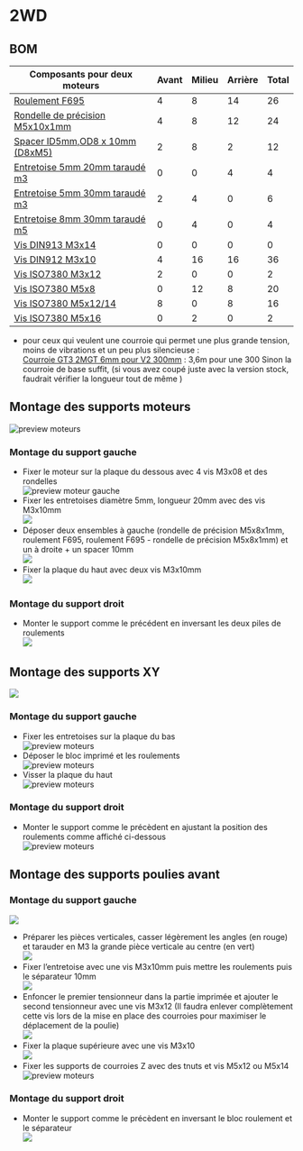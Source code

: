 # 2WD

## BOM

| Composants pour deux moteurs    | Avant | Milieu | Arrière | Total |
|---------------------------------|-------|--------|---------|-------|
| [Roulement F695](https://s.click.aliexpress.com/e/_DEBDKpV)                  | 4     | 8      | 14      | 26    |
| [Rondelle de précision M5x10x1mm](https://s.click.aliexpress.com/e/_DBBmIdd) | 4     | 8      | 12      | 24    |
| [Spacer ID5mm,OD8 x 10mm (D8xM5)](https://s.click.aliexpress.com/e/_Dn40PRb) | 2     | 8      | 2       | 12    |
| [Entretoise 5mm 20mm taraudé m3](https://s.click.aliexpress.com/e/_DkRGNn9)  | 0     | 0      | 4       | 4     |
| [Entretoise 5mm 30mm taraudé m3](https://s.click.aliexpress.com/e/_DkRGNn9)  | 2     | 4      | 0       | 6     |
| [Entretoise 8mm 30mm taraudé m5](https://s.click.aliexpress.com/e/_DkRGNn9)  | 0     | 4      | 0       | 4     |
| [Vis DIN913 M3x14](https://s.click.aliexpress.com/e/_DkplcHV)                | 0     | 0      | 0       | 0     |
| [Vis DIN912 M3x10](https://s.click.aliexpress.com/e/_Dd3zsff)                | 4     | 16     | 16      | 36    |
| [Vis ISO7380 M3x12](https://s.click.aliexpress.com/e/_DncI4Id)               | 2     | 0      | 0       | 2     |
| [Vis ISO7380 M5x8](https://s.click.aliexpress.com/e/_DncI4Id)              | 0     | 12     | 8       | 20    |
| [Vis ISO7380 M5x12/14](https://s.click.aliexpress.com/e/_DncI4Id)           | 8     | 0      | 8       | 16    |
| [Vis ISO7380 M5x16](https://s.click.aliexpress.com/e/_DncI4Id)              | 0     | 2      | 0       | 2     |

- pour ceux qui veulent une courroie qui permet une plus grande tension, moins de vibrations et un peu plus silencieuse :  
[Courroie GT3 2MGT 6mm pour V2 300mm](https://s.click.aliexpress.com/e/_DEC2uvx) : 3,6m pour une 300
Sinon la courroie de base suffit, (si vous avez coupé juste avec la version stock, faudrait vérifier la longueur tout de même )

## Montage des supports moteurs 
![preview moteurs](./img/01-%20CNC.png)
### Montage du support gauche
- Fixer le moteur sur la plaque du dessous avec 4 vis M3x08 et des rondelles  
![preview moteur gauche](./img/02-%20CNC.png)
- Fixer les entretoises diamètre 5mm, longueur 20mm avec des vis M3x10mm  
![](./img/03-%20CNC.png)  
- Déposer deux ensembles à gauche (rondelle de précision M5x8x1mm, roulement F695, roulement F695 - rondelle de précision M5x8x1mm) et un à droite + un spacer 10mm  
![](./img/04-%20CNC.png)
- Fixer la plaque du haut avec deux vis M3x10mm  
![](./img/05-%20CNC.png)
### Montage du support droit
- Monter le support comme le précédent en inversant les deux piles de roulements  
![](./img/06-%20CNC.png)
## Montage des supports XY
![](./img/07-%20CNC.png)
### Montage du support gauche
- Fixer les entretoises sur la plaque du bas  
![preview moteurs](./img/08-%20CNC.png)
- Déposer le bloc imprimé et les roulements  
![preview moteurs](./img/09-%20CNC.png)
- Visser la plaque du haut  
![preview moteurs](./img/10-%20CNC.png)
### Montage du support droit
- Monter le support comme le précèdent en ajustant la position des roulements comme affiché ci-dessous  
![preview moteurs](./img/11-%20CNC.png)
## Montage des supports poulies avant
### Montage du support gauche
![](./img/12-%20CNC.png)
- Préparer les pièces verticales, casser légèrement les angles (en rouge) et tarauder en M3 la grande pièce verticale au centre (en vert)  
![](./img/13-%20CNC.png)
- Fixer l’entretoise avec une vis M3x10mm puis mettre les roulements puis le séparateur 10mm  
![](./img/14-%20CNC.png)
- Enfoncer le premier tensionneur dans la partie imprimée et ajouter le second tensionneur avec une vis M3x12 (Il faudra enlever complètement cette vis lors de la mise en place des courroies pour maximiser le déplacement de la poulie)  
![](./img/15-%20CNC.png)
- Fixer la plaque supérieure avec une vis M3x10  
![](./img/16-%20CNC.png)
- Fixer les supports de courroies Z avec des tnuts et vis M5x12 ou M5x14  
![preview moteurs](./img/17-%20CNC.png)
### Montage du support droit
- Monter le support comme le précèdent en inversant le bloc roulement et le séparateur  
![](./img/18-%20CNC.png)
